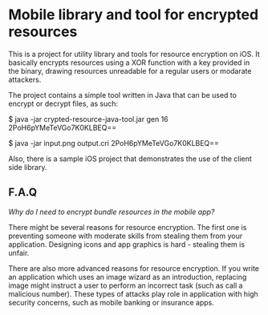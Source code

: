 Mobile library and tool for encrypted resources
===============================================

This is a project for utility library and tools for resource encryption on iOS. It
basically encrypts resources using a XOR function with a key provided in the binary,
drawing resources unreadable for a regular users or modarate attackers.

The project contains a simple tool written in Java that can be used to encrypt or decrypt
files, as such:

$ java -jar crypted-resource-java-tool.jar gen 16
2PoH6pYMeTeVGo7K0KLBEQ==

$ java -jar input.png output.cri 2PoH6pYMeTeVGo7K0KLBEQ==

Also, there is a sample iOS project that demonstrates the use of the client side library.

F.A.Q
-----

*Why do I need to encrypt bundle resources in the mobile app?*

There might be several reasons for resource encryption. The first one is preventing
someone with moderate skills from stealing them from your application. Designing icons and
app graphics is hard - stealing them is unfair.

There are also more advanced reasons for resource encryption. If you write an application
which uses an image wizard as an introduction, replacing image might instruct a user to
perform an incorrect task (such as call a malicious number). These types of attacks play
role in application with high security concerns, such as mobile banking or insurance apps.